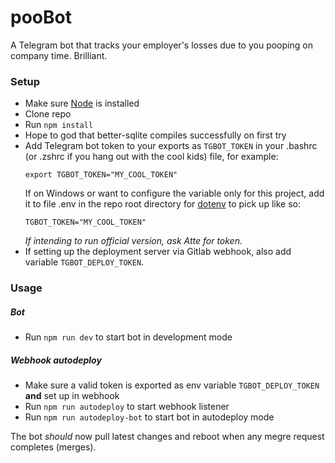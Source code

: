 # pooBot
A Telegram bot that tracks your employer's losses due to you pooping on company time. Brilliant.

### Setup
- Make sure [Node](https://nodejs.org/) is installed
- Clone repo
- Run `npm install`
- Hope to god that better-sqlite compiles successfully on first try
- Add Telegram bot token to your exports as `TGBOT_TOKEN` in your .bashrc (or .zshrc if you hang out with the cool kids) file, for example:
	```
	export TGBOT_TOKEN="MY_COOL_TOKEN"
	```
	If on Windows or want to configure the variable only for this project, add it to file .env in the repo root directory for [dotenv](https://github.com/motdotla/dotenv) to pick up like so:
	```
	TGBOT_TOKEN="MY_COOL_TOKEN"
	```
	*If intending to run official version, ask Atte for token.*
- If setting up the deployment server via Gitlab webhook, also add variable `TGBOT_DEPLOY_TOKEN`.

### Usage
##### Bot
- Run `npm run dev` to start bot in development mode
##### Webhook autodeploy
- Make sure a valid token is exported as env variable `TGBOT_DEPLOY_TOKEN` **and** set up in webhook
- Run `npm run autodeploy` to start webhook listener
- Run `npm run autodeploy-bot` to start bot in autodeploy mode

The bot *should* now pull latest changes and reboot when any megre request completes (merges).